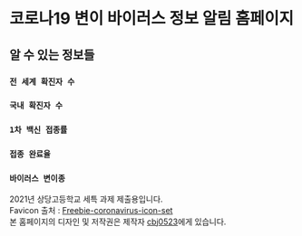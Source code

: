 # 코로나19 변이 바이러스 정보 알림 홈페이지
## 알 수 있는 정보들
### `전 세계 확진자 수`
### `국내 확진자 수`
### `1차 백신 접종률`
### `접종 완료율`
### `바이러스 변이종`

2021년 상당고등학교 세특 과제 제출용입니다. \
Favicon 출처  : [Freebie-coronavirus-icon-set](https://www.smashingmagazine.com/2021/10/freebie-coronavirus-icon-set) \
본 홈페이지의 디자인 및 저작권은 제작자 [cbj0523](https://github.com/cbj0523)에게 있습니다.
